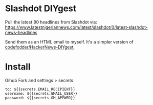 # Slashdot DIYgest

Pull the latest 80 headlines from Slashdot via: https://www.latestnigeriannews.com/latest/slashdot/0/latest-slashdot-news-headlines

Send them as  an HTML email to myself. It's a simpler version of [codefodder/HackerNews-DIYgest](https://github.com/codefodder/HackerNews-DIYgest), 

# Install

Gihub Fork and settings > secrets

    to: ${{secrets.EMAIL_RECIPIENT}}
    username: ${{secrets.GMAIL_USER}}
    password: ${{secrets.GM_APPWRD}}
